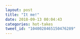 ```yaml
---
layout: post
title: "It me!"
date: 2018-09-13 00:04:43
categories: hot-takes
tweet_id: "1040028465150476289"
---
```



<!-- Original tweet: https://twitter.com/i/status/1040028465150476289 -->